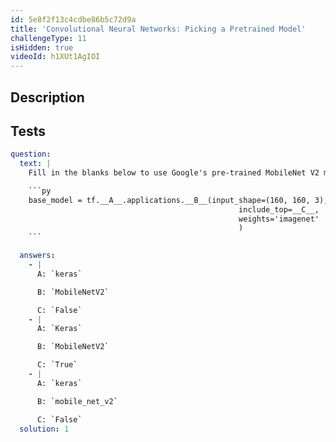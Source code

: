 ```yaml
---
id: 5e8f2f13c4cdbe86b5c72d9a
title: 'Convolutional Neural Networks: Picking a Pretrained Model'
challengeType: 11
isHidden: true
videoId: h1XUt1AgIOI
---
```


## Description
<section id='description'>
</section>

## Tests
<section id='tests'>

```yml
question:
  text: |
    Fill in the blanks below to use Google's pre-trained MobileNet V2 model as a base for a convolutional neural network:

    ```py
    base_model = tf.__A__.applications.__B__(input_shape=(160, 160, 3),
                                                   include_top=__C__,
                                                   weights='imagenet'
                                                   )
    ```

  answers:
    - |
      A: `keras`

      B: `MobileNetV2`

      C: `False`
    - |
      A: `Keras`

      B: `MobileNetV2`

      C: `True`
    - |
      A: `keras`

      B: `mobile_net_v2`

      C: `False`
  solution: 1
```

</section>

